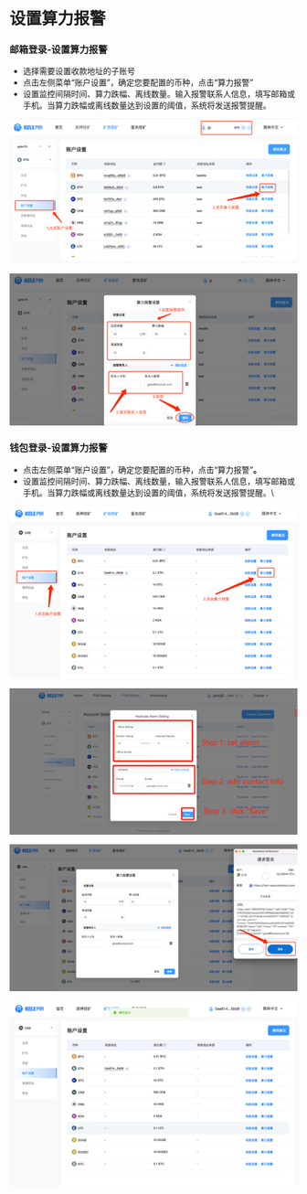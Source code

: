 # 设置算力报警

### **邮箱登录-设置算力报警**

* 选择需要设置收款地址的子账号
* 点击左侧菜单“账户设置”，确定您要配置的币种，点击“算力报警”
* 设置监控间隔时间、算力跌幅、离线数量。输入报警联系人信息，填写邮箱或手机。当算力跌幅或离线数量达到设置的阈值，系统将发送报警提醒。

![](<../../.gitbook/assets/image (4).png>)

![](<../../.gitbook/assets/image (98).png>)

### **钱包登录-设置算力报警**

* 点击左侧菜单“账户设置”，确定您要配置的币种，点击“算力报警”**。**
* 设置监控间隔时间、算力跌幅、离线数量，输入报警联系人信息，填写邮箱或手机。当算力跌幅或离线数量达到设置的阈值，系统将发送报警提醒。\


![](<../../.gitbook/assets/image (70).png>)

![](<../../.gitbook/assets/image (18).png>)

![](<../../.gitbook/assets/image (76).png>)

![](<../../.gitbook/assets/image (75).png>)
